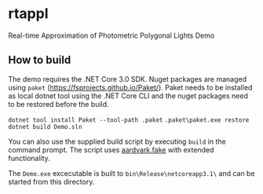 # rtappl
Real-time Approximation of Photometric Polygonal Lights Demo

## How to build

The demo requires the .NET Core 3.0 SDK. Nuget packages are managed using `paket` (https://fsprojects.github.io/Paket/). Paket needs to be installed as local dotnet tool using the .NET Core CLI and the nuget packages need to be restored before the build.

`dotnet tool install Paket --tool-path .paket`
`.paket\paket.exe restore`
`dotnet build Demo.sln`

You can also use the supplied build script by executing `build` in the command prompt. The script uses [aardvark.fake](https://github.com/aardvark-platform/aardvark.fake) with extended functionality.

The `Demo.exe` excecutable is built to `bin\Release\netcoreapp3.1\` and can be started from this directory.